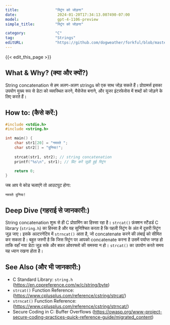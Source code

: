 ```yaml
---
title:                "स्ट्रिंग को जोड़ना"
date:                  2024-01-20T17:34:13.007490-07:00
model:                 gpt-4-1106-preview
simple_title:         "स्ट्रिंग को जोड़ना"

category:             "C"
tag:                  "Strings"
editURL:              "https://github.com/dogweather/forkful/blob/master/content/hi/c/concatenating-strings.md"
---
```


{{< edit_this_page >}}

## What & Why? (क्या और क्यों?)

String concatenation से हम अलग-अलग strings को एक साथ जोड़ सकते हैं। प्रोग्रामर्स इसका उपयोग मुख्य रूप से डेटा को व्यवस्थित करने, मैसेजेस बनाने, और यूजर इंटरफेसेस में शब्दों को जोड़ने के लिए करते हैं।

## How to: (कैसे करें:)

```c
#include <stdio.h>
#include <string.h>

int main() {
    char str1[20] = "नमस्ते ";
    char str2[] = "दुनिया!";
    
    strcat(str1, str2); // string concatenation
    printf("%s\n", str1); // प्रिंट करें जुड़ी हुई स्ट्रिंग

    return 0;
}
```

जब आप ये कोड चलाएंगे तो आउटपुट होगा:
```
नमस्ते दुनिया!
```

## Deep Dive (गहराई से जानकारी:)

String concatenation शुरू से ही C प्रोग्रामिंग का हिस्सा रहा है। `strcat()` फ़ंक्शन स्टैंडर्ड C library (`string.h`) का हिस्सा है और यह सुनिश्चित करता है कि पहली स्ट्रिंग के अंत में दूसरी स्ट्रिंग जुड़ जाए। इसके अल्टरनेटिव में `strncat()` आता है, जो concatenate करने की लंबाई को सीमित कर सकता है। बहुत जरुरी है कि जिस स्ट्रिंग पर आपको concatenate करना है उसमें पर्याप्त जगह हो ताकि वहाँ नया डेटा जुड़ सके और बफर ओवरफ्लो की समस्या न हो। `strcat()` का उपयोग करते समय यह ध्यान रखना होता है।

## See Also (और भी जानकारी:)

- C Standard Library: `string.h` (https://en.cppreference.com/w/c/string/byte)
- `strcat()` Function Reference: (https://www.cplusplus.com/reference/cstring/strcat/)
- `strncat()` Function Reference: (https://www.cplusplus.com/reference/cstring/strncat/)
- Secure Coding in C: Buffer Overflows (https://owasp.org/www-project-secure-coding-practices-quick-reference-guide/migrated_content)
